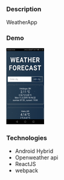 ### Description
WeatherApp

### Demo

<!-- ![image](./www/img/demo.png) -->
<img width="100px" height="200px" src="./www/img/demo.png">

### Technologies
* Android Hybrid
* Openweather api  
* ReactJS
* webpack


